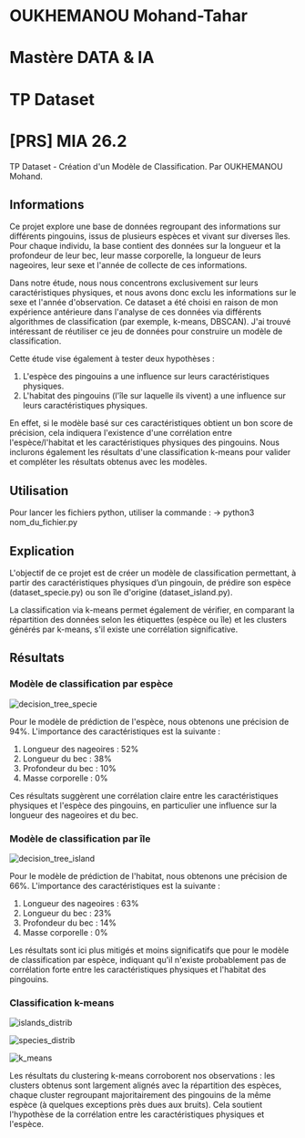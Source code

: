 # OUKHEMANOU Mohand-Tahar
# Mastère DATA & IA
# TP Dataset
# [PRS] MIA 26.2

TP Dataset - Création d'un Modèle de Classification.
Par OUKHEMANOU Mohand.

## Informations

Ce projet explore une base de données regroupant des informations sur différents pingouins, issus de plusieurs espèces et vivant sur diverses îles. Pour chaque individu, la base contient des données sur la longueur et la profondeur de leur bec, leur masse corporelle, la longueur de leurs nageoires, leur sexe et l'année de collecte de ces informations.

Dans notre étude, nous nous concentrons exclusivement sur leurs caractéristiques physiques, et nous avons donc exclu les informations sur le sexe et l'année d'observation. Ce dataset a été choisi en raison de mon expérience antérieure dans l'analyse de ces données via différents algorithmes de classification (par exemple, k-means, DBSCAN). J'ai trouvé intéressant de réutiliser ce jeu de données pour construire un modèle de classification.

Cette étude vise également à tester deux hypothèses :
1. L'espèce des pingouins a une influence sur leurs caractéristiques physiques.
2. L'habitat des pingouins (l'île sur laquelle ils vivent) a une influence sur leurs caractéristiques physiques.

En effet, si le modèle basé sur ces caractéristiques obtient un bon score de précision, cela indiquera l'existence d'une corrélation entre l'espèce/l'habitat et les caractéristiques physiques des pingouins. Nous inclurons également les résultats d'une classification k-means pour valider et compléter les résultats obtenus avec les modèles.

## Utilisation

Pour lancer les fichiers python, utiliser la commande : 
    -> python3 nom_du_fichier.py

## Explication

L'objectif de ce projet est de créer un modèle de classification permettant, à partir des caractéristiques physiques d’un pingouin, de prédire son espèce (dataset_specie.py) ou son île d'origine (dataset_island.py).

La classification via k-means permet également de vérifier, en comparant la répartition des données selon les étiquettes (espèce ou île) et les clusters générés par k-means, s'il existe une corrélation significative.

## Résultats

### Modèle de classification par espèce

![decision_tree_specie](https://github.com/user-attachments/assets/86f699e3-04cc-4e14-9f52-7ff4c267229c)

Pour le modèle de prédiction de l'espèce, nous obtenons une précision de 94%. L'importance des caractéristiques est la suivante :
1. Longueur des nageoires : 52%
2. Longueur du bec : 38%
3. Profondeur du bec : 10%
4. Masse corporelle : 0%

Ces résultats suggèrent une corrélation claire entre les caractéristiques physiques et l'espèce des pingouins, en particulier une influence sur la longueur des nageoires et du bec.

### Modèle de classification par île

![decision_tree_island](https://github.com/user-attachments/assets/ccf1f780-bb59-420f-8972-987d59b21e77)

Pour le modèle de prédiction de l'habitat, nous obtenons une précision de 66%. L'importance des caractéristiques est la suivante :
1. Longueur des nageoires : 63%
2. Longueur du bec : 23%
3. Profondeur du bec : 14%
4. Masse corporelle : 0%

Les résultats sont ici plus mitigés et moins significatifs que pour le modèle de classification par espèce, indiquant qu'il n'existe probablement pas de corrélation forte entre les caractéristiques physiques et l'habitat des pingouins.

### Classification k-means

![islands_distrib](https://github.com/user-attachments/assets/c4ea2198-c15e-4dcb-927b-6a4e23a9f670)

![species_distrib](https://github.com/user-attachments/assets/e9190833-f164-4e90-81db-99a1cea6faab)

![k_means](https://github.com/user-attachments/assets/19a31e03-733a-43c6-a99b-d62384ac2298)

Les résultats du clustering k-means corroborent nos observations : les clusters obtenus sont largement alignés avec la répartition des espèces, chaque cluster regroupant majoritairement des pingouins de la même espèce (à quelques exceptions près dues aux bruits). Cela soutient l'hypothèse de la corrélation entre les caractéristiques physiques et l'espèce.
